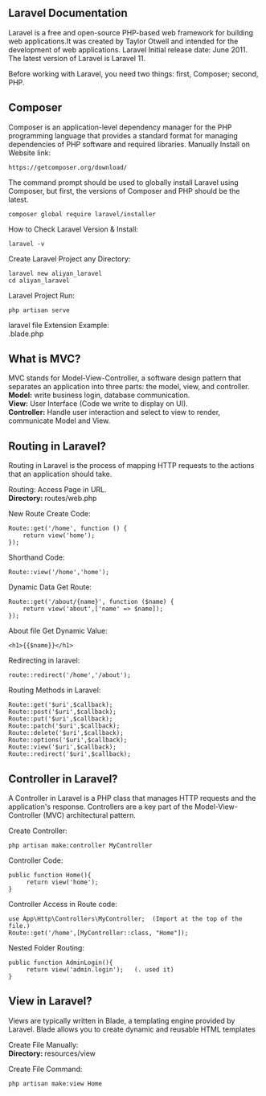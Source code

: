 ## Laravel Documentation

Laravel is a free and open-source PHP-based web framework for building web applications.It was created by Taylor Otwell and intended for the development of web applications.
Laravel Initial release date: June 2011.
The latest version of Laravel is Laravel 11.

Before working with Laravel, you need two things: first, Composer; second, PHP.


## Composer 

Composer is an application-level dependency manager for the PHP programming language that provides a standard format for managing dependencies of PHP software and required libraries.
Manually Install on Website link:
```
https://getcomposer.org/download/
```

The command prompt should be used to globally install Laravel using Composer, but first, the versions of Composer and PHP should be the latest.

```
composer global require laravel/installer
```

How to Check Laravel Version & Install:
```
laravel -v 
```

Create Laravel Project any Directory:
```
laravel new aliyan_laravel
cd aliyan_laravel
```

Laravel Project Run:
```
php artisan serve
```

laravel file Extension Example:<br/>
.blade.php


## What is MVC?

MVC stands for Model-View-Controller, a software design pattern that separates an application into three parts: the model, view, and controller.<br/> 
<b>Model:</b> write business login, database communication.<br/> 
<b>View:</b> User Interface (Code we write to display on UI).<br/> 
<b>Controller:</b> Handle user interaction  and select to view to render, communicate Model and View.


## Routing in Laravel?
Routing in Laravel is the process of mapping HTTP requests to the actions that an application should take.

Routing: Access Page in URL.<br/>
<b>Directory: </b>routes/web.php

New Route Create Code:
```
Route::get('/home', function () {
    return view('home');
});
```

Shorthand Code:
```
Route::view('/home','home');
```

Dynamic Data Get Route:
```
Route::get('/about/{name}', function ($name) {
    return view('about',['name' => $name]);
});
```

About file Get Dynamic Value:
```
<h1>{{$name}}</h1>
```

Redirecting in laravel:
```
route::redirect('/home','/about');
```

Routing Methods in Laravel:
```
Route::get('$uri',$callback);
Route::post('$uri',$callback);
Route::put('$uri',$callback);
Route::patch('$uri',$callback);
Route::delete('$uri',$callback);
Route::options('$uri',$callback);
Route::view('$uri',$callback);
Route::redirect('$uri',$callback);
```


## Controller in Laravel?
A Controller in Laravel is a PHP class that manages HTTP requests and the application's response. Controllers are a key part of the Model-View-Controller (MVC) architectural pattern. 

Create Controller:
```
php artisan make:controller MyController
```

Controller Code:
```
public function Home(){
     return view('home');
}
```

Controller Access in Route code:
```
use App\Http\Controllers\MyController;  (Import at the top of the file.)
Route::get('/home',[MyController::class, "Home"]);
```

Nested Folder Routing:
```
public function AdminLogin(){
     return view('admin.login');   (. used it)
}
```

## View in Laravel?
Views are typically written in Blade, a templating engine provided by Laravel. Blade allows you to create dynamic and reusable HTML templates

Create File Manually:<br/>
<b>Directory: </b> resources/view

Create File Command:<br/>
```
php artisan make:view Home
```